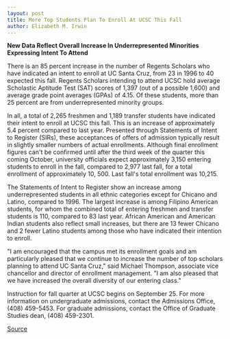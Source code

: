 ```yaml
---
layout: post
title: More Top Students Plan To Enroll At UCSC This Fall
author: Elizabeth M. Irwin
---
```


**New Data Reflect Overall Increase In Underrepresented Minorities Expressing Intent To Attend**

There is an 85 percent increase in the number of Regents Scholars who have indicated an intent to enroll at UC Santa Cruz, from 23 in 1996 to 40 expected this fall. Regents Scholars intending to attend UCSC hold average Scholastic Aptitude Test (SAT) scores of 1,397 (out of a possible 1,600) and average grade point averages (GPAs) of 4.15. Of these students, more than 25 percent are from underrepresented minority groups.

In all, a total of 2,265 freshmen and 1,189 transfer students have indicated their intent to enroll at UCSC this fall. This is an increase of approximately 5.4 percent compared to last year. Presented through Statements of Intent to Register (SIRs), these acceptances of offers of admission typically result in slightly smaller numbers of actual enrollments. Although final enrollment figures can't be confirmed until after the third week of the quarter this coming October, university officials expect approximately 3,150 entering students to enroll in the fall, compared to 2,977 last fall, for a total enrollment of approximately 10, 500. Last fall's total enrollment was 10,215.

The Statements of Intent to Register show an increase among underrepresented students in all ethnic categories except for Chicano and Latino, compared to 1996. The largest increase is among Filipino American students, for whom the combined total of entering freshmen and transfer students is 110, compared to 83 last year. African American and American Indian students also reflect small increases, but there are 13 fewer Chicano and 2 fewer Latino students among those who have indicated their intention to enroll.

"I am encouraged that the campus met its enrollment goals and am particularly pleased that we continue to increase the number of top scholars planning to attend UC Santa Cruz," said Michael Thompson, associate vice chancellor and director of enrollment management. "I am also pleased that we have increased the overall diversity of our entering class."

Instruction for fall quarter at UCSC begins on September 25. For more information on undergraduate admissions, contact the Admissions Office, (408) 459-5453. For graduate admissions, contact the Office of Graduate Studies dean, (408) 459-2301.

[Source](http://www1.ucsc.edu/oncampus/currents/97-07-21/ucsc.adm.f97.htm "Permalink to UCSC enrollment forecast: 07-21-97")
